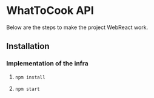 # WhatToCook API

Below are the steps to make the project WebReact work.


## Installation

### Implementation of the infra

1. `npm install`

2. `npm start`
